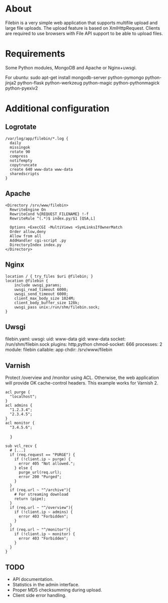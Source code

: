 About
=====
Filebin is a very simple web application that supports multifile upload and large file uploads. The upload feature is based on XmlHttpRequest. Clients are required to use browsers with File API support to be able to upload files.

Requirements
============
Some Python modules, MongoDB and Apache or Nginx+uwsgi.

For ubuntu:
    sudo apt-get install mongodb-server python-pymongo python-jinja2 python-flask python-werkzeug python-magic python-pythonmagick python-pyexiv2 

Additional configuration
========================

Logrotate
---------
    /var/log/app/filebin/*.log {
      daily
      missingok
      rotate 90
      compress
      notifempty
      copytruncate
      create 640 www-data www-data
      sharedscripts
    }

Apache
------
    <Directory /srv/www/filebin>
      RewriteEngine On
      RewriteCond %{REQUEST_FILENAME} !-f
      RewriteRule ^(.*)$ index.py/$1 [QSA,L]
    
      Options +ExecCGI -MultiViews +SymLinksIfOwnerMatch
      Order allow,deny
      Allow from all
      AddHandler cgi-script .py
      DirectoryIndex index.py
    </Directory>

Nginx 
-------
    location / { try_files $uri @filebin; }
    location @filebin {
        include uwsgi_params;
        uwsgi_read_timeout 6000;
        uwsgi_send_timeout 6000;
        client_max_body_size 1024M;
        client_body_buffer_size 128k;
        uwsgi_pass unix:/run/shm/filebin.sock;
    }

Uwsgi
-------
filebin.yaml:
    uwsgi:
        uid: www-data
        gid: www-data
        socket: /run/shm/filebin.sock
        plugins: http,python
        chmod-socket: 666
        processes: 2
        module: filebin
        callable: app
        chdir: /srv/www/filebin

Varnish
-------
Protect /overview and /monitor using ACL. Otherwise, the web application will provide OK cache-control headers. This example works for Varnish 2.

    acl purge {
      "localhost";
    }
    acl admins {
      "1.2.3.4";
      "2.3.4.5";
    }
    acl monitor {
      "3.4.5.6";
    }
    
    sub vcl_recv {
      # [...]
      if (req.request == "PURGE") {
        if (!client.ip ~ purge) {
          error 405 "Not allowed.";
        } else {
          purge_url(req.url);
          error 200 "Purged";
        }
      }
      if (req.url ~ "^/archive"){
        # For streaming download
        return (pipe);
      }
      if (req.url ~ "^/overview"){
        if (!client.ip ~ admins) {
          error 403 "Forbidden";
        }
      }
      if (req.url ~ "^/monitor"){
        if (!client.ip ~ monitor) {
          error 403 "Forbidden";
        }
      }
    }

TODO
----
* API documentation.
* Statistics in the admin interface.
* Proper MD5 checksumming during upload.
* Client side error handling.
